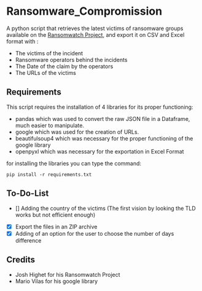 # Ransomware_Compromission
A python script that retrieves the latest victims of ransomware groups available on the [Ransomwatch Project](https://github.com/joshhighet/ransomwatch), and export it on CSV and Excel format with :
* The victims of the incident
* Ransomware operators behind the incidents
* The Date of the claim by the operators 
* The URLs of the victims

## Requirements

This script requires the installation of 4 libraries for its proper functioning:
* pandas which was used to convert the raw JSON file in a Dataframe, much easier to manipulate.
* google which was used for the creation of URLs.
* beautifulsoup4 which was necessary for the proper functioning of the google library
* openpyxl which was necessary for the exportation in Excel Format

for installing the libraries you can type the command:
```
pip install -r requirements.txt
```

## To-Do-List
- [] Adding the country of the victims (The first vision by looking the TLD works but not efficient enough)
- [X] Export the files in an ZIP archive
- [X] Adding of an option for the user to choose the number of days difference  

## Credits
* Josh Highet for his Ransomwatch Project
* Mario Vilas for his google library

